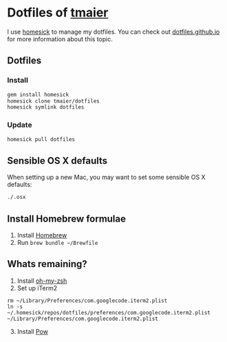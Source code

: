# Dotfiles of [tmaier][]

I use [homesick][] to manage my dotfiles.
You can check out [dotfiles.github.io][] for more information about this topic.

[tmaier]: http://tobiasmaier.info
[homesick]: https://github.com/technicalpickles/homesick
[dotfiles.github.io]: http://dotfiles.github.io/

## Dotfiles

### Install

```bash
gem install homesick
homesick clone tmaier/dotfiles
homesick symlink dotfiles
```

### Update


```bash
homesick pull dotfiles
```

## Sensible OS X defaults

When setting up a new Mac, you may want to set some sensible OS X defaults:

```bash
./.osx
```

## Install Homebrew formulae

1. Install [Homebrew](http://brew.sh)
2. Run `brew bundle ~/Brewfile`

## Whats remaining?

1. Install [oh-my-zsh](https://github.com/robbyrussell/oh-my-zsh)
2. Set up iTerm2
  ```
  rm ~/Library/Preferences/com.googlecode.iterm2.plist
  ln -s ~/.homesick/repos/dotfiles/preferences/com.googlecode.iterm2.plist ~/Library/Preferences/com.googlecode.iterm2.plist
  ```
3. Install [Pow](http://pow.cx/)
